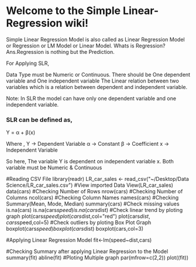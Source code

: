 # Welcome to the Simple Linear-Regression wiki!

Simple Linear Regression Model is also called as Linear Regression Model or Regression or LM Model or Linear Model. Whats is Regression? Ans.Regression is nothing but the Prediction.

For Applying SLR,

Data Type must be Numeric or Continuous.
There should be One dependent variable and One independent variable
The Linear relation between two variables which is a relation between dependent and independent variable.

Note: In SLR the model can have only one dependent variable and one independent variable.

### SLR can be defined as,

Y = α + β(x)


Where ,
Y -> Dependent Variable
α -> Constant
β -> Coefficient
x -> Independent Variable

So here,
The variable Y is dependent on independent variable x.
Both variable must be Numeric & Continuous


#Reading CSV File 
library(readr)
LR_car_sales <- read_csv("~/Desktop/Data Science/LR_car_sales.csv")
#View imported Data
View(LR_car_sales)
data(cars)
#Checking Number of Rows
nrow(cars)
#Checking Number of Columns
ncol(cars)
#Checking Column Names
names(cars)
#Checking Summary(Mean, Mode, Median)
summary(cars)
#Check missing values
is.na(cars)
is.na(cars$speed)
is.na(cars$dist)
#Check linear trend by ploting graph
plot(cars$speed)
plot(cars$dist,col="red")
plot(cars$dist,cars$speed,col=5)
#Check outliers by ploting Box Plot Graph
boxplot(cars$speed)
boxplot(cars$dist)
boxplot(cars,col=3)  

#Applying Linear Regression Model
fit<-lm(speed~dist,cars)

#Checking Summary after applying Linear Regression to the Model
summary(fit)
abline(fit)
#Ploting Multiple graph
par(mfrow=c(2,2))
plot((fit))
